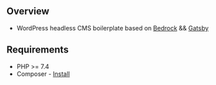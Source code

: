 ## Overview
- WordPress headless CMS boilerplate based on [Bedrock](https://roots.io/bedrock/) && [Gatsby](https://www.gatsbyjs.com/)

## Requirements

- PHP >= 7.4
- Composer - [Install](https://getcomposer.org/doc/00-intro.md#installation-linux-unix-osx)
